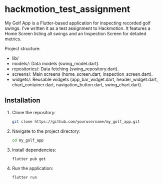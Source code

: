 # hackmotion_test_assignment

My Golf App is a Flutter-based application for inspecting recorded golf swings. I've written it as a test assignment to Hackmotion.
It features a Home Screen listing all swings and an Inspection Screen for detailed metrics.

Project structure:

- lib/
- models/: Data models (swing_model.dart).
- repositories/: Data fetching (swing_repository.dart).
- screens/: Main screens (home_screen.dart, inspection_screen.dart).
- widgets/: Reusable widgets (app_bar_widget.dart, header_widget.dart, chart_container.dart, navigation_button.dart, swing_chart.dart).

## Installation

1. Clone the repository:
   ```bash
   git clone https://github.com/yourusername/my_golf_app.git
   ```
2. Navigate to the project directory:
   ```bash
   cd my_golf_app
   ```
3. Install dependencies:
   ```bash
   flutter pub get
   ```
4. Run the application:
   ```bash
   flutter run
   ```
